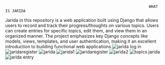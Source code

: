                                                                     WHAT IS JARIDA
Jarida in this repository is a web application built using Django that allows users to record and track their progress/thoughts on various topics.
Users can create entries for specific topics, edit them, and view them in an organized manner. 
The project emphasizes key Django concepts like models, views, templates, and user authentication, making it an excellent introduction to building functional web applications
![jarida log in](https://github.com/user-attachments/assets/6bb7af56-8cdb-473d-b896-02da56d5fbab)
![jaridaregister](https://github.com/user-attachments/assets/6d836007-18b4-437a-981c-b1e3ba799e6c)
![jarida ](https://github.com/user-attachments/assets/8642c635-52d3-4308-8a00-d5e6acf5e344)
![jarida1](https://github.com/user-attachments/assets/d1241baf-8280-4614-a848-f78368904ea9)
![jaridaregister](https://github.com/user-attachments/assets/13342986-65d0-4bca-bf9b-308c0b2f4b7c)
![jarida2](https://github.com/user-attachments/assets/2b055776-fc12-430c-bbff-ec117ad600ef)
![topics jarida](https://github.com/user-attachments/assets/91fc12df-c555-4844-a9f2-2eee5c4df1ea)
![jarida entry](https://github.com/user-attachments/assets/f333f546-5ea3-4e82-a24a-be923a206bd6)

